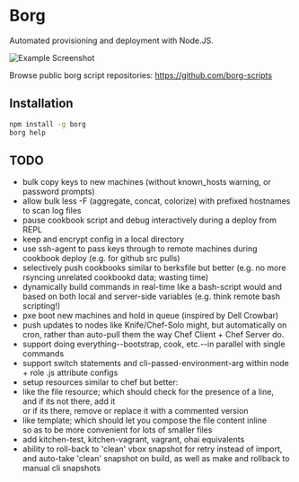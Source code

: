 # Borg

Automated provisioning and deployment with Node.JS.

![Example Screenshot](https://raw.github.com/mikesmullin/borg/master/docs/example.png)

Browse public borg script repositories: https://github.com/borg-scripts

## Installation

```bash
npm install -g borg
borg help
```

## TODO
* bulk copy keys to new machines (without known_hosts warning, or password prompts)
* allow bulk less -F (aggregate, concat, colorize) with prefixed hostnames to scan log files
* pause cookbook script and debug interactively during a deploy from REPL
* keep and encrypt config in a local directory
* use ssh-agent to pass keys through to remote machines during cookbook deploy (e.g. for github src pulls)
* selectively push cookbooks similar to berksfile but better (e.g. no more rsyncing unrelated cookbookd data; wasting time)
* dynamically build commands in real-time like a bash-script would and based on both local and server-side variables (e.g. think remote bash scripting!)
* pxe boot new machines and hold in queue (inspired by Dell Crowbar)
* push updates to nodes like Knife/Chef-Solo might, but automatically on cron, rather than auto-pull them the way Chef Client + Chef Server do.
* support doing everything--bootstrap, cook, etc.--in parallel with single commands
* support switch statements and cli-passed-environment-arg within node + role .js attribute configs
* setup resources similar to chef but better:  
* like the file resource; which should check for the presence of a line,  
  and if its not there, add it  
  or if its there, remove or replace it with a commented version
* like template; which should let you compose the file content inline  
  so as to be more convenient for lots of smaller files  
* add kitchen-test, kitchen-vagrant, vagrant, ohai equivalents
* ability to roll-back to 'clean' vbox snapshot for retry instead of import, and auto-take 'clean' snapshot on build, as well as make and rollback to manual cli snapshots
